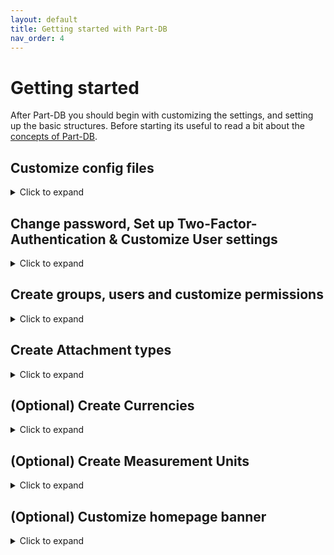 ```yaml
---
layout: default
title: Getting started with Part-DB
nav_order: 4
---
```


# Getting started

After Part-DB you should begin with customizing the settings, and setting up the basic structures.
Before starting its useful to read a bit about the [concepts of Part-DB](https://github.com/Part-DB/Part-DB-symfony/wiki/Concepts).

## Customize config files
<details>
<summary>Click to expand</summary>

Before you start creating data structures, you should configure Part-DB to your needs by changing possible configuration options.
This is done either via changing the `.env.local` file in a direct installation or by changing the env variables in your `docker-compose.yaml` file.
A list of possible configuration options, can be found [here](Configuration).

</details>

## Change password, Set up Two-Factor-Authentication & Customize User settings
<details>
<summary>Click to expand</summary>

If you have not already done, you should change your user password. You can do this in the user settings (available in the navigation bar drop down with the user symbol).

![image](https://user-images.githubusercontent.com/5410681/190141016-5539a125-3215-48bb-b61b-7c646c352d4d.png)

There you can also find the option, to set up Two Factor Authentication methods like Google Authenticator. Using this is highly recommended (especially if you have admin permissions) to increase the security of your account. (Two Factor Authentication even can be enforced for all members of a user group)

In the user settings panel you can change account infos like your username, your first and last name (which will be shown alongside your username to identify you better), department information and your email address. The email address is used to send password reset mails, if your system is configured to use this.

![image](https://user-images.githubusercontent.com/5410681/190142624-0b4d4153-33ea-46e6-baba-5723b5ba9f52.png)

In the configuration tab you can also override global settings, like your preferred UI language (which will automatically be applied after login), the timezone you are in (and in which times will be shown for you), your preferred currency (all money values will be shown converted to this to you, if possible) and the theme that should be used.
</details>

## Create groups, users and customize permissions
<details>
<summary>Click to expand</summary>

### Users
When logged in as administrator, you can open the users menu in the `Tools` section of the sidebar under `System -> Users`.
At this page you can create new users, change their passwords and settings and change their permissions.
For each user which should use Part-DB you should setup a own account, so that tracking of what user did what works properly.
![image](https://user-images.githubusercontent.com/5410681/193269065-cf0695b9-21bd-4697-87ab-1557197ef0f6.png)


You should check the permissions for every user and ensure that they are in the intended way, and no user has more permissions than he needs.
For each capability you can choose between allow, forbid and inherit. In the last case, the permission is determined by the group a user has (if no group is chosen, it equals forbid)

![image](https://user-images.githubusercontent.com/5410681/193269185-3a783628-44ca-4dcf-9629-fc6af2e39709.png)


### Anonymous user
The `anonymous` user is special, as its settings and permissions are used for everybody who is not logged in. By default the anonymous user has read capabilities for your parts. If your Part-DB instance is publicly available you maybe want to restrict the permissions.

### Groups
If you have many users which should share the same permissions, it is useful to define the permissions using user groups, which you can create and edit in the `System -> Groups` menu.

By default 3 groups are defined:
* `readonly` which users have only have read permissions (like viewing, searching parts, attachments, etc.)
* `users` which users also have rights to edit/delete/create elements
* `admin` which users can do administrative operations (like creating new users, show global system log, etc.)

Users only use the setting of a capability from a group, if the user has a group associated and the capability on the user is set to `inherit` (which is the default if creating a new user). You can override the permissions settings of a group per user by explicitly settings the permission at the user.

Groups are organized as trees, meaning a group can have parent and child permissions and child groups can inherit permissions from their parents.
To inherit the permissions from a parent group set the capability to inherit, otherwise set it explicitly to override the parents permission.

</details>

## Create Attachment types
<details>
<summary>Click to expand</summary>

Every attachment (that is an file associated with a part, data structure, etc.) must have an attachment type. They can be used to group attachments logically, like differentiating between datasheets, pictures and other documents.

You can create/edit attachment types in the tools sidebar under "Edit -> Attachment types":

![image](https://user-images.githubusercontent.com/5410681/206695965-60a15725-c690-456c-bbdb-d6af858ee75b.png)
 
Depending on your usecase different entries here make sense. For part mananagment the following (additional) entries maybe make sense:

* Datasheets (restricted to pdfs, Allowed filetypes: `application/pdf`)
* Pictures (for generic pictures of components, storage locations, etc., Allowed filetypes: `image/*`

For every attachment type a list of allowed file types, which can be uploaded to an attachment with this attachment type, can be defined. You can either pass a list of allowed file extensions (e.g. `.pdf, .zip, .docx`) and/or a list of [Mime Types](https://en.wikipedia.org/wiki/Media_type) (e.g. `application/pdf, image/jpeg`) or a combination of both here. To allow all browser supported images, you can use `image/*` wildcard here.

</details>

## (Optional) Create Currencies
<details>
<summary>Click to expand</summary>
If you want to save priceinformations for parts in a currency different to your global currency (by default Euro), you have to define the additional currencies you want to use under `Edit -> Currencies`:

![image](https://user-images.githubusercontent.com/5410681/206698733-01e22c0b-c871-438a-a98d-f09f1c03fe90.png)

You create a new currency, name it however you want (it is recommended to use the official name of the currency) and select the currency ISO code from the list and save it. The currency symbol is determined automatically from chose ISO code.
You can define a exchange rate in terms of your base currency (e.g. how much euros is one unit of your currency worth) to convert the currencies values in your preferred display currency automatically. 


</details>

## (Optional) Create Measurement Units
<details>
<summary>Click to expand</summary>

By default Part-DB assumes that the parts in inventory can be counted by individual indivisible pieces, like LEDs in a box or books in a shelf. However if you want to manage things, that are divisible and and the instock is described by a physical quantity, like length for cables, or volumina of a liquid, you have to define additional measurement units.

This is possible under `Edit -> Measurement Units`:
![image](https://user-images.githubusercontent.com/5410681/206701450-40a5f323-21ea-4889-a68b-8fb6c3d2f46d.png)

You can give the measurement unit a name and an optional unit symbol (like `m` for meters) which is shown when quantities in this unit are displayed. The option `Use SI prefix` is useful for almost all physical quantities, as big and small numbers are automatically formatted with SI-prefixes (like 1.5kg instead 1500 grams).

The measurement unit can be selected for each part individually, by setting the option in the advanced tab of a part`s edit menu.

</details>

## (Optional) Customize homepage banner
<details>
<summary>Click to expand</summary>
The banner which is shown on the homepage, can be customized/changed by changing the `config/banner.md` file with a text editor. You can use markdown and (safe) HTML here, to style and customize the banner.
You can even use Latex style equations by wrapping the expressions into `$` (like `$E=mc^2$`, which is rendered inline: $E=mc^2$) or `$$` (like `$$E=mc^2$$`) which will be rendered as a block, like so: $$E=mc^2$$
</details>